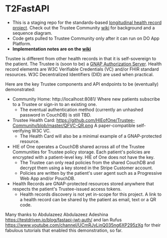 # T2FastAPI
* This is a staging repo for the standards-based [longitudinal health record project](https://github.com/HIEofOne/Trustee-Community). Check out the Trustee Community [wiki](https://github.com/HIEofOne/Trustee-Community/wiki) for background and a sequence diagram.
* Code gets pulled to Trustee Community only after it can run on DO App Platform.
* **Implementation notes are on the [wiki](https://github.com/agropper/T2FastAPI/wiki)**

Trustee is different from other health records in that it is self-sovereign to the patient. The Trustee is (soon to be) a [GNAP Authorization Server](https://www.ietf.org/archive/id/draft-ietf-gnap-core-protocol-05.html). Health record elements are W3C Verifiable Credentials (VC) and/or FHIR standard resources. W3C Decentralized Identifiers (DID) are used when practical. 

Here are the key Trustee components and API endpoints to be (eventually) demonstrated:
* Community Home: http://localhost:8081/ Where new patients subscribe to a Trustee or sign-in to an existing one.
  * The eventual authentication method (currently an unhashed password in CouchDB) is still TBD.
* Trustee Health Card: https://github.com/HIEofOne/Trustee-Community/blob/master/QFVC-QR.png A paper-compatible self-verifying W3C VC.
  * The Health Card will also be a minimal example of a GNAP-protected resource.
* HIE of One operates a CouchDB shared across all of the Trustee Communities for Trustee policy storage. Each patient's policies are encrypted with a patient-level key. HIE of One does not have the key.
  * The Trustee can only read policies from the shared CouchDB and decrypt them using a key stored in the Stripe Customer account.
  * Policies are written by the patient's user agent such as a Progressive Web App and/or PouchDB. 
* Health Records are GNAP-protected resources stored anywhere that respects the patient's Trustee-issued access tokens.
  * Health records discovery is not yet in-scope for this project. A link to a health record can be shared by the patient as email, text or a QR code.



Many thanks to Abdulazeez Abdulazeez Adeshina https://testdriven.io/blog/fastapi-jwt-auth/ and Ian Rufus https://www.youtube.com/channel/UCmRJyLjnQ035ng6XP295zXg for their fabulous tutorials that enabled this demonstration, so far.

